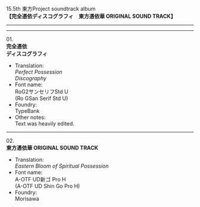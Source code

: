 15.5th 東方Project soundtrack album  
**【完全憑依ディスコグラフィ　東方憑依華 ORIGINAL SOUND TRACK】**

---  
---

01\.  
**完全憑依**  
**ディスコグラフィ**
  - Translation:  
*Perfect Possession*  
*Discography*
  - Font name:  
RoG2サンセリフStd U  
(Ro GSan Serif Std U)
  - Foundry:  
TypeBank
  - Other notes:  
Text was heavily edited.

---

02\.  
**東方憑依華 ORIGINAL SOUND TRACK**
  - Translation:  
*Eastern Bloom of Spiritual Possession*
  - Font name:  
A-OTF UD新ゴ Pro H  
(A-OTF UD Shin Go Pro H)
  - Foundry:  
Morisawa
